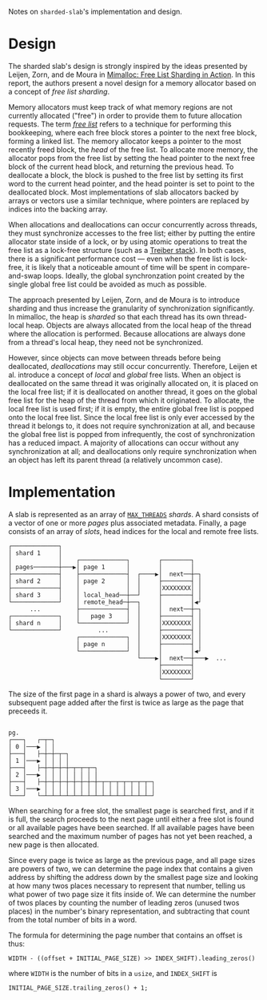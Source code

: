 Notes on `sharded-slab`'s implementation and design.

# Design

The sharded slab's design is strongly inspired by the ideas presented by
Leijen, Zorn, and de Moura in [Mimalloc: Free List Sharding in
Action][mimalloc]. In this report, the authors present a novel design for a
memory allocator based on a concept of _free list sharding_.

Memory allocators must keep track of what memory regions are not currently
allocated ("free") in order to provide them to future allocation requests.
The term [_free list_][freelist] refers to a technique for performing this
bookkeeping, where each free block stores a pointer to the next free block,
forming a linked list. The memory allocator keeps a pointer to the most
recently freed block, the _head_ of the free list. To allocate more memory,
the allocator pops from the free list by setting the head pointer to the
next free block of the current head block, and returning the previous head.
To deallocate a block, the block is pushed to the free list by setting its
first word to the current head pointer, and the head pointer is set to point
to the deallocated block. Most implementations of slab allocators backed by
arrays or vectors use a similar technique, where pointers are replaced by
indices into the backing array.

When allocations and deallocations can occur concurrently across threads,
they must synchronize accesses to the free list; either by putting the
entire allocator state inside of a lock, or by using atomic operations to
treat the free list as a lock-free structure (such as a [Treiber stack]). In
both cases, there is a significant performance cost — even when the free
list is lock-free, it is likely that a noticeable amount of time will be
spent in compare-and-swap loops. Ideally, the global synchronzation point
created by the single global free list could be avoided as much as possible.

The approach presented by Leijen, Zorn, and de Moura is to introduce
sharding and thus increase the granularity of synchronization significantly.
In mimalloc, the heap is _sharded_ so that each thread has its own
thread-local heap. Objects are always allocated from the local heap of the
thread where the allocation is performed. Because allocations are always
done from a thread's local heap, they need not be synchronized.

However, since objects can move between threads before being deallocated,
_deallocations_ may still occur concurrently. Therefore, Leijen et al.
introduce a concept of _local_ and _global_ free lists. When an object is
deallocated on the same thread it was originally allocated on, it is placed
on the local free list; if it is deallocated on another thread, it goes on
the global free list for the heap of the thread from which it originated. To
allocate, the local free list is used first; if it is empty, the entire
global free list is popped onto the local free list. Since the local free
list is only ever accessed by the thread it belongs to, it does not require
synchronization at all, and because the global free list is popped from
infrequently, the cost of synchronization has a reduced impact. A majority
of allocations can occur without any synchronization at all; and
deallocations only require synchronization when an object has left its
parent thread (a relatively uncommon case).

[mimalloc]: https://www.microsoft.com/en-us/research/uploads/prod/2019/06/mimalloc-tr-v1.pdf
[freelist]: https://en.wikipedia.org/wiki/Free_list
[Treiber stack]: https://en.wikipedia.org/wiki/Treiber_stack

# Implementation

A slab is represented as an array of [`MAX_THREADS`] _shards_. A shard
consists of a vector of one or more _pages_ plus associated metadata.
Finally, a page consists of an array of _slots_, head indices for the local
and remote free lists.

```text
┌─────────────┐
│ shard 1     │
│             │    ┌─────────────┐        ┌────────┐
│ pages───────┼───▶│ page 1      │        │        │
├─────────────┤    ├─────────────┤  ┌────▶│  next──┼─┐
│ shard 2     │    │ page 2      │  │     ├────────┤ │
├─────────────┤    │             │  │     │XXXXXXXX│ │
│ shard 3     │    │ local_head──┼──┘     ├────────┤ │
└─────────────┘    │ remote_head─┼──┐     │        │◀┘
      ...          ├─────────────┤  │     │  next──┼─┐
┌─────────────┐    │   page 3    │  │     ├────────┤ │
│ shard n     │    └─────────────┘  │     │XXXXXXXX│ │
└─────────────┘          ...        │     ├────────┤ │
                   ┌─────────────┐  │     │XXXXXXXX│ │
                   │ page n      │  │     ├────────┤ │
                   └─────────────┘  │     │        │◀┘
                                    └────▶│  next──┼───▶  ...
                                          ├────────┤
                                          │XXXXXXXX│
                                          └────────┘
```


The size of the first page in a shard is always a power of two, and every
subsequent page added after the first is twice as large as the page that
preceeds it.

```text

pg.
┌───┐   ┌─┬─┐
│ 0 │───▶ │ │
├───┤   ├─┼─┼─┬─┐
│ 1 │───▶ │ │ │ │
├───┤   ├─┼─┼─┼─┼─┬─┬─┬─┐
│ 2 │───▶ │ │ │ │ │ │ │ │
├───┤   ├─┼─┼─┼─┼─┼─┼─┼─┼─┬─┬─┬─┬─┬─┬─┬─┐
│ 3 │───▶ │ │ │ │ │ │ │ │ │ │ │ │ │ │ │ │
└───┘   └─┴─┴─┴─┴─┴─┴─┴─┴─┴─┴─┴─┴─┴─┴─┴─┘
```

When searching for a free slot, the smallest page is searched first, and if
it is full, the search proceeds to the next page until either a free slot is
found or all available pages have been searched. If all available pages have
been searched and the maximum number of pages has not yet been reached, a
new page is then allocated.

Since every page is twice as large as the previous page, and all page sizes
are powers of two, we can determine the page index that contains a given
address by shifting the address down by the smallest page size and
looking at how many twos places necessary to represent that number,
telling us what power of two page size it fits inside of. We can
determine the number of twos places by counting the number of leading
zeros (unused twos places) in the number's binary representation, and
subtracting that count from the total number of bits in a word.

The formula for determining the page number that contains an offset is thus:

```rust,ignore
WIDTH - ((offset + INITIAL_PAGE_SIZE) >> INDEX_SHIFT).leading_zeros()
```

where `WIDTH` is the number of bits in a `usize`, and `INDEX_SHIFT` is

```rust,ignore
INITIAL_PAGE_SIZE.trailing_zeros() + 1;
```

[`MAX_THREADS`]: https://docs.rs/sharded-slab/latest/sharded_slab/trait.Config.html#associatedconstant.MAX_THREADS
